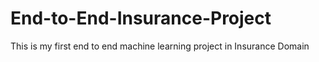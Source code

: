 # End-to-End-Insurance-Project
This is my first end to end machine learning project in Insurance Domain
